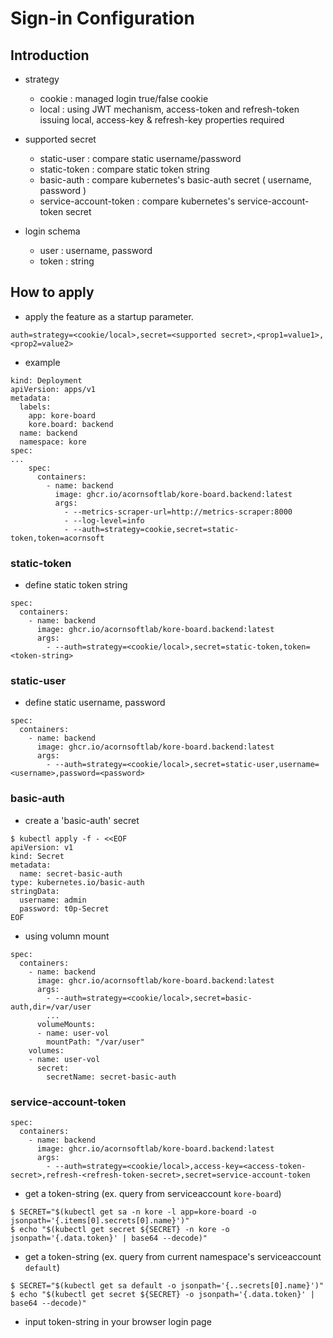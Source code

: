 # Sign-in Configuration

## Introduction

* strategy
  * cookie : managed login true/false cookie
  * local : using JWT mechanism, access-token and refresh-token issuing local,  access-key & refresh-key properties required

* supported secret
  * static-user : compare static username/password
  * static-token : compare static token string
  * basic-auth : compare kubernetes's basic-auth secret ( username, password )
  * service-account-token : compare kubernetes's service-account-token secret

* login schema
  * user : username, password
  * token : string


## How to apply
  * apply the feature as a startup parameter.

```
auth=strategy=<cookie/local>,secret=<supported secret>,<prop1=value1>,<prop2=value2>
```

* example

```
kind: Deployment
apiVersion: apps/v1
metadata:
  labels:
    app: kore-board
    kore.board: backend
  name: backend
  namespace: kore
spec:
...
    spec:
      containers:
        - name: backend
          image: ghcr.io/acornsoftlab/kore-board.backend:latest
          args:
            - --metrics-scraper-url=http://metrics-scraper:8000
            - --log-level=info
            - --auth=strategy=cookie,secret=static-token,token=acornsoft
```

### static-token

* define static token string

```
spec:
  containers:
    - name: backend
      image: ghcr.io/acornsoftlab/kore-board.backend:latest
      args:
        - --auth=strategy=<cookie/local>,secret=static-token,token=<token-string>
```


### static-user

* define static username, password

```
spec:
  containers:
    - name: backend
      image: ghcr.io/acornsoftlab/kore-board.backend:latest
      args:
        - --auth=strategy=<cookie/local>,secret=static-user,username=<username>,password=<password>
```

### basic-auth

* create a 'basic-auth' secret
```
$ kubectl apply -f - <<EOF
apiVersion: v1
kind: Secret
metadata:
  name: secret-basic-auth
type: kubernetes.io/basic-auth
stringData:
  username: admin
  password: t0p-Secret
EOF
```

* using volumn mount

```
spec:
  containers:
    - name: backend
      image: ghcr.io/acornsoftlab/kore-board.backend:latest
      args:
        - --auth=strategy=<cookie/local>,secret=basic-auth,dir=/var/user
        ...
      volumeMounts:
      - name: user-vol
        mountPath: "/var/user"
    volumes:
    - name: user-vol
      secret:
        secretName: secret-basic-auth
```

### service-account-token 

```
spec:
  containers:
    - name: backend
      image: ghcr.io/acornsoftlab/kore-board.backend:latest
      args:
        - --auth=strategy=<cookie/local>,access-key=<access-token-secret>,refresh-<refresh-token-secret>,secret=service-account-token
```

* get a token-string (ex. query from serviceaccount `kore-board`)

```
$ SECRET="$(kubectl get sa -n kore -l app=kore-board -o jsonpath='{.items[0].secrets[0].name}')"
$ echo "$(kubectl get secret ${SECRET} -n kore -o jsonpath='{.data.token}' | base64 --decode)"
```

* get a token-string (ex. query from current namespace's serviceaccount `default`)

```
$ SECRET="$(kubectl get sa default -o jsonpath='{..secrets[0].name}')"
$ echo "$(kubectl get secret ${SECRET} -o jsonpath='{.data.token}' | base64 --decode)"
```

* input token-string in your browser login page
